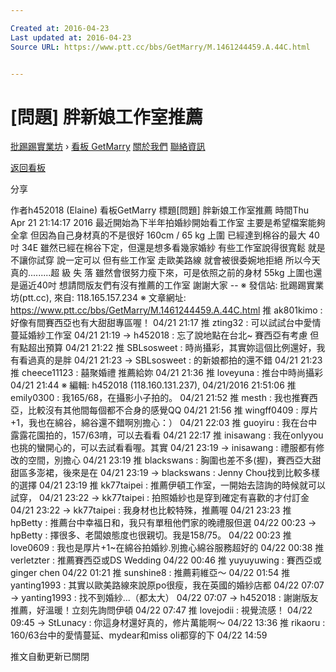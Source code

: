 ```yaml
---

Created at: 2016-04-23
Last updated at: 2016-04-23
Source URL: https://www.ptt.cc/bbs/GetMarry/M.1461244459.A.44C.html


---
```


# [問題] 胖新娘工作室推薦


[批踢踢實業坊](https://www.ptt.cc/) › [看板 GetMarry](https://www.ptt.cc/bbs/GetMarry/index.html) [關於我們](https://www.ptt.cc/about.html) [聯絡資訊](https://www.ptt.cc/contact.html)

[返回看板](https://www.ptt.cc/bbs/GetMarry/index.html)

分享

作者h452018 (Elaine)
看板GetMarry
標題\[問題\] 胖新娘工作室推薦
時間Thu Apr 21 21:14:17 2016
最近開始為下半年拍婚紗開始看工作室 主要是希望檔案能夠全拿 但因為自己身材真的不是很好 160cm / 65 kg 上圍 已經達到棉谷的最大 40吋 34E 雖然已經在棉谷下定，但還是想多看幾家婚紗 有些工作室說得很寬鬆 就是不讓你試穿 說一定可以 但有些工作室 走歐美路線 就會被很委婉地拒絕 所以今天真的.........超 級 失 落 雖然會很努力瘦下來，可是依照之前的身材 55kg 上圍也還是逼近40吋 想請問版友們有沒有推薦的工作室 謝謝大家 -- ※ 發信站: 批踢踢實業坊(ptt.cc), 來自: 118.165.157.234 ※ 文章網址: <https://www.ptt.cc/bbs/GetMarry/M.1461244459.A.44C.html>
推 ak801kimo : 好像有間賽西亞也有大甜甜專區喔！ 04/21 21:17
推 zting32 : 可以試試台中愛情蔓延婚紗工作室 04/21 21:19
→ h452018 : 忘了說地點在台北~ 賽西亞有考慮 但有點超出預算 04/21 21:22
推 SBLsosweet : 時尚攝彩，其實妳這個比例還好，我有看過真的是胖 04/21 21:23
→ SBLsosweet : 的新娘都拍的還不錯 04/21 21:23
推 cheece11123 : 囍聚婚禮 推薦給妳 04/21 21:36
推 loveyuna : 推台中時尚攝彩 04/21 21:44
※ 編輯: h452018 (118.160.131.237), 04/21/2016 21:51:06
推 emily0300 : 我165/68，在攝影小子拍的。 04/21 21:52
推 mesth : 我也推賽西亞，比較沒有其他間每個都不合身的感覺QQ 04/21 21:56
推 wingff0409 : 厚片+1，我也在綿谷，綿谷還不錯啊別擔心：） 04/21 22:03
推 guoyiru : 我在台中露露花園拍的，157/63唷，可以去看看 04/21 22:17
推 inisawang : 我在onlyyou也挑的蠻開心的，可以去試看看喔。其實 04/21 23:19
→ inisawang : 禮服都有修改的空間，別擔心 04/21 23:19
推 blackswans : 胸圍也差不多(握)，賽西亞大甜甜區多澎裙，後來是在 04/21 23:19
→ blackswans : Jenny Chou找到比較多樣的選擇 04/21 23:19
推 kk77taipei : 推薦伊頓工作室，一開始去諮詢的時候就可以試穿， 04/21 23:22
→ kk77taipei : 拍照婚紗也是穿到確定有喜歡的才付訂金 04/21 23:22
→ kk77taipei : 我身材也比較特殊，推薦喔 04/21 23:23
推 hpBetty : 推薦台中幸福日和，我只有單租他們家的晚禮服但選 04/22 00:23
→ hpBetty : 擇很多、老闆娘態度也很親切。我是158/75。 04/22 00:23
推 love0609 : 我也是厚片+1~在綿谷拍婚紗.別擔心綿谷服務超好的 04/22 00:38
推 verletzter : 推薦賽西亞或DS Wedding 04/22 00:46
推 yuyuyuwing : 賽西亞或ginger chen 04/22 01:21
推 sunshine8 : 推薦莉維亞～ 04/22 01:54
推 yanting1993 : 其實以歐美路線來說原po很瘦，我在英國的婚紗店都 04/22 07:07
→ yanting1993 : 找不到婚紗...（都太大） 04/22 07:07
→ h452018 : 謝謝版友推薦，好溫暖！立刻先詢問伊頓 04/22 07:47
推 lovejodii : 視覺流感！ 04/22 09:45
→ StLunacy : 你這身材還好真的，修片萬能啊～ 04/22 13:36
推 rikaoru : 160/63台中的愛情蔓延、mydear和miss oli都穿的下 04/22 14:59

推文自動更新已關閉

